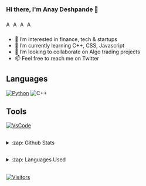 ### Hi there, I'm Anay Deshpande 👋

###

<a href="https://twitter.com/anaydeshpande_">
  <img align="left" alt="Anay Deshpande's Twitter" width="16px" src="https://cdn.jsdelivr.net/npm/simple-icons@v3/icons/twitter.svg" />
</a>
<a href="https://www.linkedin.com/in/anay-deshpande">
  <img align="left" alt="Anay Deshpande's LinkedIn" width="16px" src="https://cdn.jsdelivr.net/npm/simple-icons@v3/icons/linkedin.svg" />
</a>
<a href="https://github.com/anay-deshpande">
  <img align="left" alt="Anay Deshpande's Github" width="16px" src="https://cdn.jsdelivr.net/npm/simple-icons@v3/icons/github.svg" />
</a>
<a href="https://www.instagram.com/anay.deshpande/">
  <img align="left" alt="Anay Deshpande's Instagram" width="16px" src="https://cdn.jsdelivr.net/npm/simple-icons@v3/icons/instagram.svg" />
</a>
<br/>

###

- 👀 I’m interested in finance, tech & startups
- 🌱 I’m currently learning C++, CSS, Javascript
- 💞️ I’m looking to collaborate on Algo trading projects
- 📫 Feel free to reach me on Twitter

## Languages
[![Python](https://img.shields.io/badge/Python-3.9-blue?&logo=python&style=for-the-badge&logoColor=white)](https://www.python.org/)
![C++](https://img.shields.io/badge/C-%2B%2B-blue?&style=for-the-badge&logoColor=white)

## Tools
[![VsCode](https://img.shields.io/badge/VsCode-%230078D7.svg?&logo=vs-code&style=for-the-badge&logoColor=white)](https://code.visualstudio.com/)

##
<details>
  <summary>:zap: Github Stats</summary>
  <img src="https://github-readme-stats.vercel.app/api?username=anay-deshpande&&show_icons=true&title_color=222222&icon_color=03A87C&text_color=333333&bg_color=ffffff">
</details>

##

<details>
  <summary>:zap: Languages Used</summary>
  <img src="https://github-readme-stats.vercel.app/api/top-langs/?username=anay-deshpande&layout=compact&bg_color=ffffff&text_color=333333">
</details>
<br/>


[![Visitors](https://visitor-badge.glitch.me/badge?page_id=github/anay-deshpande)](https://github.com/anay-deshpande)

<!---
anay-deshpande/anay-deshpande is a ✨ special ✨ repository because its `README.md` (this file) appears on your GitHub profile.
You can click the Preview link to take a look at your changes.
---
